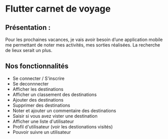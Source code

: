 # Flutter carnet de voyage

## Présentation :

Pour les prochaines vacances, je vais avoir besoin d’une application mobile me
permettant de noter mes activités, mes sorties réalisées. La recherche de lieux
serait un plus.

## Nos fonctionnalités

- Se connecter / S'inscrire
- Se deconnnecter
- Afficher les destinations
- Afficher un classement des destinations
- Ajouter des destinations
- Supprimer des destinations
- Noter et ajouter un commentaire des destinations
- Saisir si vous avez vister une destination
- Afficher une liste d'utilisateur
- Profil d'utilisateur (voir les destionations visités)
- Pouvoir suivre un utilisateur
